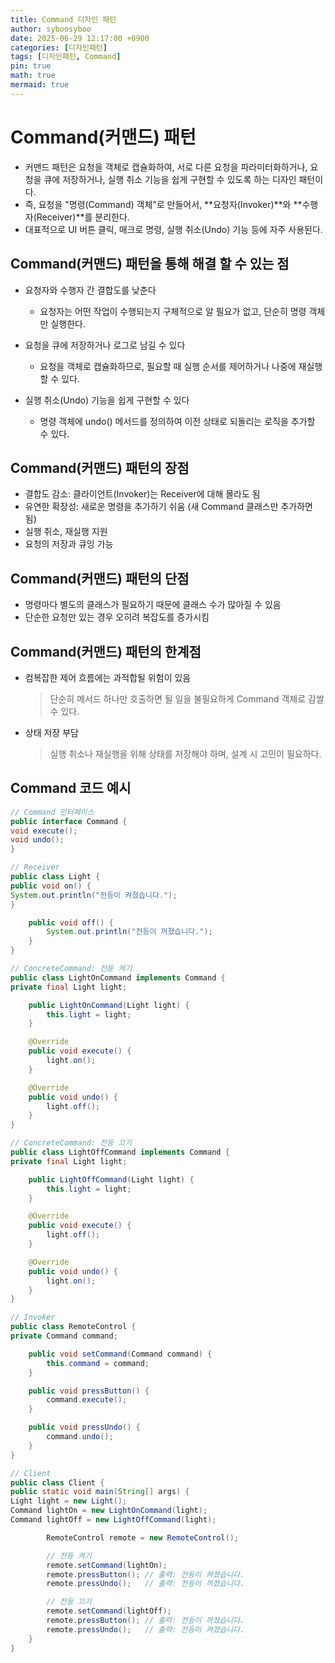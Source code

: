 ```yaml
---
title: Command 디자인 패턴
author: syboosyboo
date: 2025-06-29 12:17:00 +0900
categories: [디자인패턴]
tags: [디자인패턴, Command]
pin: true
math: true
mermaid: true
---
```

# Command(커맨드) 패턴
- 커맨드 패턴은 요청을 객체로 캡슐화하여, 서로 다른 요청을 파라미터화하거나, 요청을 큐에 저장하거나, 실행 취소 기능을 쉽게 구현할 수 있도록 하는 디자인 패턴이다.
- 즉, 요청을 "명령(Command) 객체"로 만들어서, **요청자(Invoker)**와 **수행자(Receiver)**를 분리한다.
- 대표적으로 UI 버튼 클릭, 매크로 명령, 실행 취소(Undo) 기능 등에 자주 사용된다.

 
## Command(커맨드) 패턴을 통해 해결 할 수 있는 점
- 요청자와 수행자 간 결합도를 낮춘다 
  - 요청자는 어떤 작업이 수행되는지 구체적으로 알 필요가 없고, 단순히 명령 객체만 실행한다.

- 요청을 큐에 저장하거나 로그로 남길 수 있다 
  - 요청을 객체로 캡슐화하므로, 필요할 때 실행 순서를 제어하거나 나중에 재실행할 수 있다.

- 실행 취소(Undo) 기능을 쉽게 구현할 수 있다 
  - 명령 객체에 undo() 메서드를 정의하여 이전 상태로 되돌리는 로직을 추가할 수 있다.

## Command(커맨드) 패턴의 장점
- 결합도 감소: 클라이언트(Invoker)는 Receiver에 대해 몰라도 됨 
- 유연한 확장성: 새로운 명령을 추가하기 쉬움 (새 Command 클래스만 추가하면 됨)
- 실행 취소, 재실행 지원 
- 요청의 저장과 큐잉 가능

## Command(커맨드) 패턴의 단점
- 명령마다 별도의 클래스가 필요하기 때문에 클래스 수가 많아질 수 있음 
- 단순한 요청만 있는 경우 오히려 복잡도를 증가시킴

## Command(커맨드) 패턴의 한계점
- 컴복잡한 제어 흐름에는 과적합될 위험이 있음 
  > 단순히 메서드 하나만 호출하면 될 일을 불필요하게 Command 객체로 감쌀 수 있다.

- 상태 저장 부담 
  >실행 취소나 재실행을 위해 상태를 저장해야 하며, 설계 시 고민이 필요하다.



## Command 코드 예시
```java
// Command 인터페이스
public interface Command {
void execute();
void undo();
}
```

```java
// Receiver
public class Light {
public void on() {
System.out.println("전등이 켜졌습니다.");
}

    public void off() {
        System.out.println("전등이 꺼졌습니다.");
    }
}
```

```java
// ConcreteCommand: 전등 켜기
public class LightOnCommand implements Command {
private final Light light;

    public LightOnCommand(Light light) {
        this.light = light;
    }

    @Override
    public void execute() {
        light.on();
    }

    @Override
    public void undo() {
        light.off();
    }
}
```

```java
// ConcreteCommand: 전등 끄기
public class LightOffCommand implements Command {
private final Light light;

    public LightOffCommand(Light light) {
        this.light = light;
    }

    @Override
    public void execute() {
        light.off();
    }

    @Override
    public void undo() {
        light.on();
    }
}
```

```java
// Invoker
public class RemoteControl {
private Command command;

    public void setCommand(Command command) {
        this.command = command;
    }

    public void pressButton() {
        command.execute();
    }

    public void pressUndo() {
        command.undo();
    }
}
```

```java
// Client
public class Client {
public static void main(String[] args) {
Light light = new Light();
Command lightOn = new LightOnCommand(light);
Command lightOff = new LightOffCommand(light);

        RemoteControl remote = new RemoteControl();

        // 전등 켜기
        remote.setCommand(lightOn);
        remote.pressButton(); // 출력: 전등이 켜졌습니다.
        remote.pressUndo();   // 출력: 전등이 꺼졌습니다.

        // 전등 끄기
        remote.setCommand(lightOff);
        remote.pressButton(); // 출력: 전등이 꺼졌습니다.
        remote.pressUndo();   // 출력: 전등이 켜졌습니다.
    }
}
```
